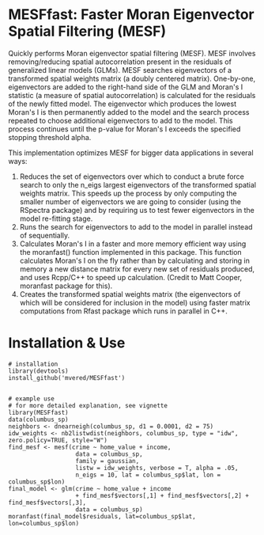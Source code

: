 # MESFfast: Faster Moran Eigenvector Spatial Filtering (MESF)

Quickly performs Moran eigenvector spatial filtering (MESF). MESF involves
removing/reducing spatial autocorrelation present in the residuals of
generalized linear models (GLMs). MESF searches eigenvectors of a transformed
spatial weights matrix (a doubly centered matrix). One-by-one, eigenvectors
are added to the right-hand side of the GLM and Moran's I statistic (a measure
of spatial autocorrelation) is calculated for the residuals of the newly fitted
model. The eigenvector which produces the lowest Moran's I is then permanently
added to the model and the search process repeated to choose additional
eigenvectors to add to the model. This process continues until the p-value
for Moran's I exceeds the specified stopping threshold alpha.

This implementation optimizes MESF for bigger data applications in several ways:
1. Reduces the set of eigenvectors over which to conduct a brute force search
to only the n_eigs largest eigenvectors of the transformed spatial weights
matrix. This speeds up the process by only computing the smaller number of
eigenvectors we are going to consider (using the RSpectra package) and by
requiring us to test fewer eigenvectors in the model re-fitting stage.
2. Runs the search for eigenvectors to add to the model in parallel instead
of sequentially.
3. Calculates Moran's I in a faster and more memory efficient way using the
moranfast() function implemented in this package. This function calculates
Moran's I on the fly rather than by calculating and storing in memory a new
distance matrix for every new set of residuals produced, and uses Rcpp/C++
to speed up calculation. (Credit to Matt Cooper, moranfast package for this).
4. Creates the transformed spatial weights matrix (the eigenvectors
of which will be considered for inclusion in the model) using faster matrix
computations from Rfast package which runs in parallel in C++.

# Installation & Use


```
# installation
library(devtools)
install_github('mvered/MESFfast')


# example use
# for more detailed explanation, see vignette
library(MESFfast)
data(columbus_sp)
neighbors <- dnearneigh(columbus_sp, d1 = 0.0001, d2 = 75) 
idw_weights <- nb2listwdist(neighbors, columbus_sp, type = "idw", zero.policy=TRUE, style="W")
find_mesf <- mesf(crime ~ home_value + income,
                   data = columbus_sp,
                   family = gaussian,
                   listw = idw_weights, verbose = T, alpha = .05,
                   n_eigs = 10, lat = columbus_sp$lat, lon = columbus_sp$lon)
final_model <- glm(crime ~ home_value + income 
                   + find_mesf$vectors[,1] + find_mesf$vectors[,2] + find_mesf$vectors[,3],
                   data = columbus_sp)
moranfast(final_model$residuals, lat=columbus_sp$lat, lon=columbus_sp$lon)
```

